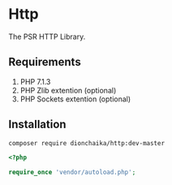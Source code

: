 # Http
The PSR HTTP Library.

## Requirements
1. PHP 7.1.3
2. PHP Zlib extention (optional)
3. PHP Sockets extention (optional)

## Installation
```bash
composer require dionchaika/http:dev-master
```

```php
<?php

require_once 'vendor/autoload.php';
```
